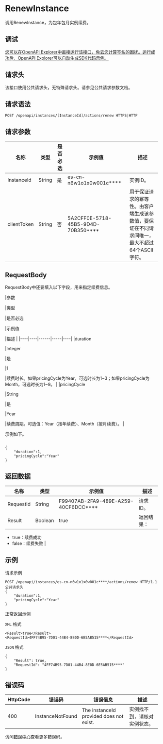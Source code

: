 # RenewInstance

调用RenewInstance，为包年包月实例续费。

## 调试

[您可以在OpenAPI Explorer中直接运行该接口，免去您计算签名的困扰。运行成功后，OpenAPI Explorer可以自动生成SDK代码示例。](https://api.aliyun.com/#product=elasticsearch&api=RenewInstance&type=ROA&version=2017-06-13)

## 请求头

该接口使用公共请求头，无特殊请求头。请参见公共请求参数文档。

## 请求语法

```
POST /openapi/instances/[InstanceId]/actions/renew HTTPS|HTTP
```

## 请求参数

|名称|类型|是否必选|示例值|描述|
|--|--|----|---|--|
|InstanceId|String|是|es-cn-n6w1o1x0w001c\*\*\*\*|实例ID。 |
|clientToken|String|否|5A2CFF0E-5718-45B5-9D4D-70B350\*\*\*\*|用于保证请求的幂等性。由客户端生成该参数值，要保证在不同请求间唯一，最大不超过64个ASCII字符。 |

## RequestBody

RequestBody中还要填入以下字段，用来指定续费信息。

|参数

|类型

|是否必选

|示例值

|描述 |
|----|----|------|-----|----|
|duration

|Integer

|是

|1

|续费时长。如果pricingCycle为Year，可选时长为1~3；如果pricingCycle为Month，可选时长为1~9。 |
|pricingCycle

|String

|是

|Year

|续费周期。可选值：Year（按年续费）、Month（按月续费）。 |

示例如下。

```

{
    "duration":1,
    "pricingCycle":"Year"
}

```

## 返回数据

|名称|类型|示例值|描述|
|--|--|---|--|
|RequestId|String|F99407AB-2FA9-489E-A259-40CF6DCC\*\*\*\*|请求ID。 |
|Result|Boolean|true|返回结果：

 -   true：续费成功
-   false：续费失败 |

## 示例

请求示例

```
POST /openapi/instances/es-cn-n6w1o1x0w001c****/actions/renew HTTP/1.1
公共请求头
{
    "duration":1,
    "pricingCycle":"Year"
}
```

正常返回示例

`XML` 格式

```
<Result>true</Result>
<RequestId>4FF74B95-7D01-44B4-8E0D-6E5AB515****</RequestId>
```

`JSON` 格式

```
{
	"Result": true,
	"RequestId": "4FF74B95-7D01-44B4-8E0D-6E5AB515****"
}
```

## 错误码

|HttpCode|错误码|错误信息|描述|
|--------|---|----|--|
|400|InstanceNotFound|The instanceId provided does not exist.|实例找不到，请核对实例状态。|

访问[错误中心](https://error-center.alibabacloud.com/status/product/elasticsearch)查看更多错误码。


